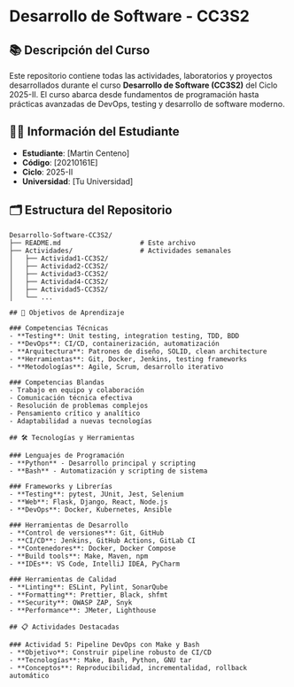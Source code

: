 # Desarrollo de Software - CC3S2

## 📚 Descripción del Curso

Este repositorio contiene todas las actividades, laboratorios y proyectos desarrollados durante el curso **Desarrollo de Software (CC3S2)** del Ciclo 2025-II. El curso abarca desde fundamentos de programación hasta prácticas avanzadas de DevOps, testing y desarrollo de software moderno.

## 👨‍🎓 Información del Estudiante

- **Estudiante**: [Martin Centeno]
- **Código**: [20210161E]
- **Ciclo**: 2025-II
- **Universidad**: [Tu Universidad]

## 🗂️ Estructura del Repositorio

```
Desarrollo-Software-CC3S2/
├── README.md                    # Este archivo
├── Actividades/                 # Actividades semanales
│   ├── Actividad1-CC3S2/       
│   ├── Actividad2-CC3S2/       
│   ├── Actividad3-CC3S2/       
│   ├── Actividad4-CC3S2/       
│   ├── Actividad5-CC3S2/       
│   └── ...

## 🎯 Objetivos de Aprendizaje

### Competencias Técnicas
- **Testing**: Unit testing, integration testing, TDD, BDD
- **DevOps**: CI/CD, containerización, automatización
- **Arquitectura**: Patrones de diseño, SOLID, clean architecture
- **Herramientas**: Git, Docker, Jenkins, testing frameworks
- **Metodologías**: Agile, Scrum, desarrollo iterativo

### Competencias Blandas
- Trabajo en equipo y colaboración
- Comunicación técnica efectiva
- Resolución de problemas complejos
- Pensamiento crítico y analítico
- Adaptabilidad a nuevas tecnologías

## 🛠️ Tecnologías y Herramientas

### Lenguajes de Programación
- **Python** - Desarrollo principal y scripting
- **Bash** - Automatización y scripting de sistema

### Frameworks y Librerías
- **Testing**: pytest, JUnit, Jest, Selenium
- **Web**: Flask, Django, React, Node.js
- **DevOps**: Docker, Kubernetes, Ansible

### Herramientas de Desarrollo
- **Control de versiones**: Git, GitHub
- **CI/CD**: Jenkins, GitHub Actions, GitLab CI
- **Contenedores**: Docker, Docker Compose
- **Build tools**: Make, Maven, npm
- **IDEs**: VS Code, IntelliJ IDEA, PyCharm

### Herramientas de Calidad
- **Linting**: ESLint, Pylint, SonarQube
- **Formatting**: Prettier, Black, shfmt
- **Security**: OWASP ZAP, Snyk
- **Performance**: JMeter, Lighthouse

## 📋 Actividades Destacadas

### Actividad 5: Pipeline DevOps con Make y Bash
- **Objetivo**: Construir pipeline robusto de CI/CD
- **Tecnologías**: Make, Bash, Python, GNU tar
- **Conceptos**: Reproducibilidad, incrementalidad, rollback automático